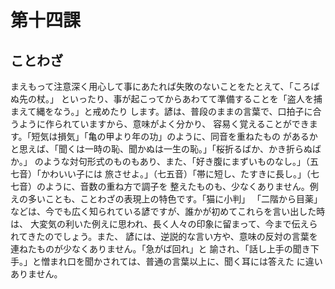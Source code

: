 # 第十四課
## ことわざ
まえもって注意深く用心して事にあたれば失敗のないことをたとえて、「ころばぬ先の杖。」
といったり、事が起こってからあわてて準備することを「盗人を捕まえて縄をなう。」と戒めたり
します。諺は、普段のままの言葉で、口拍子に合うように作られていますから、意味がよく分かり、
容易く覚えることができます。「短気は損気」「亀の甲より年の功」のように、同音を重ねたもの
があるかと思えば、「聞くは一時の恥、聞かぬは一生の恥。」「桜折るばか、かき折らぬばか。」
のような対句形式のものもあり、また、「好き腹にまずいものなし。」（五七音）「かわいい子には
旅させよ。」（七五音）「帯に短し、たすきに長し。」（七七音）のように、音数の重ね方で調子を
整えたものも、少なくありません。例えの多いことも、ことわざの表現上の特色です。「猫に小判」
「二階から目薬」などは、今でも広く知られている諺ですが、誰かが初めてこれらを言い出した時は、
大変気の利いた例えに思われ、長く人々の印象に留まって、今まで伝えられてきたのでしょう。また、
諺には、逆説的な言い方や、意味の反対の言葉を連ねたものが少なくありません。「急がば回れ」と
諭され、「話し上手の聞き下手。」と憎まれ口を聞かされては、普通の言葉以上に、聞く耳には答えた
に違いありません。